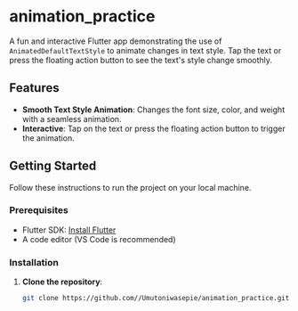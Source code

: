 # animation_practice

A fun and interactive Flutter app demonstrating the use of `AnimatedDefaultTextStyle` to animate changes in text style. Tap the text or press the floating action button to see the text's style change smoothly.

## Features

- **Smooth Text Style Animation**: Changes the font size, color, and weight with a seamless animation.
- **Interactive**: Tap on the text or press the floating action button to trigger the animation.

## Getting Started

Follow these instructions to run the project on your local machine.

### Prerequisites

- Flutter SDK: [Install Flutter](https://flutter.dev/docs/get-started/install)
- A code editor (VS Code is recommended)

### Installation

1. **Clone the repository**:
   ```bash
   git clone https://github.com//Umutoniwasepie/animation_practice.git
